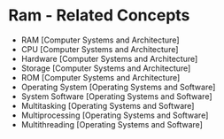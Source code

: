 # Ram - Related Concepts

- RAM [Computer Systems and Architecture]
- CPU [Computer Systems and Architecture]
- Hardware [Computer Systems and Architecture]
- Storage [Computer Systems and Architecture]
- ROM [Computer Systems and Architecture]
- Operating System [Operating Systems and Software]
- System Software [Operating Systems and Software]
- Multitasking [Operating Systems and Software]
- Multiprocessing [Operating Systems and Software]
- Multithreading [Operating Systems and Software]
